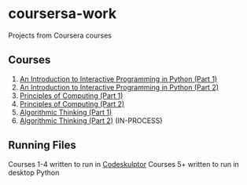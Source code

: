 # coursersa-work
Projects from Coursera courses

## Courses
1. [An Introduction to Interactive Programming in Python (Part 1)](https://www.coursera.org/learn/interactive-python-1/)
2. [An Introduction to Interactive Programming in Python (Part 2)](https://www.coursera.org/learn/interactive-python-2/)
3. [Principles of Computing (Part 1)](https://www.coursera.org/learn/principles-of-computing-1)
4. [Principles of Computing (Part 2)](https://www.coursera.org/learn/principles-of-computing-2)
5. [Algorithmic Thinking (Part 1)](https://www.coursera.org/learn/algorithmic-thinking-1)
6. [Algorithmic Thinking (Part 2)](https://www.coursera.org/learn/algorithmic-thinking-2/) (IN-PROCESS)

## Running Files
Courses 1-4 written to run in [Codeskulptor](http://www.codeskulptor.org/)
Courses 5+ written to run in desktop Python
